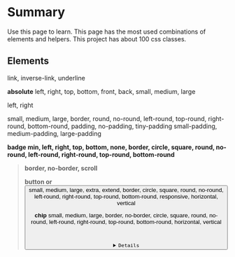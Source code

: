 # Summary

Use this page to learn. This page has the most used combinations of elements and helpers. This project has about 100 css
classes.

## Elements

**<a>** link, inverse-link, underline

**absolute** left, right, top, bottom, front, back, small, medium, large

**<aside>** left, right

**<article>** small, medium, large, border, round, no-round, left-round, top-round, right-round, bottom-round,
padding, no-padding, tiny-padding small-padding, medium-padding, large-padding

**<b>**

**badge** min, left, right, top, bottom, none, border, circle, square, round, no-round, left-round, right-round,
top-round, bottom-round

**<blockquote>** border, no-border, scroll

**button or <button>** small, medium, large, extra, extend, border, circle, square, round, no-round, left-round,
right-round, top-round, bottom-round, responsive, horizontal, vertical

**chip** small, medium, large, border, no-border, circle, square, round, no-round, left-round, right-round, top-round,
bottom-round, horizontal, vertical

**<code>**

**<details>**

**<dialog>** left, right, top, bottom, small, medium, large, modal, border, round, no-round, left-round,
right-round, top-round, bottom-round, active

**<em>**

**field** small, medium, large, extra, label, border, round, fill, prefix, suffix, textarea

**<fieldset>**

**fixed** left, right, top, bottom, front, back, small, medium, large

**<footer>** fixed, responsive, max

**grid** space, no-space, small-space, medium-space, large-space

**<h1>...<h6>** small, medium, large

**<header>** fixed, responsive, max

**<hr>** small, medium, large

**<i>** tiny, small, medium, large, extra, fill

**<img>** tiny, small, medium, large, extra, circle, round, no-round, left-round, right-round, top-round,
bottom-round, responsive

**<label>** active, radio, checkbox, switch, small, medium, large, extra

**<legend>**

**<li>**

**list** border, space, no-space, small-space, medium-space, large-space

**<main>** responsive, max

**<menu>** border, left, right, top, bottom, wrap, no-wrap, active, min, max, space, no-space, small-space,
medium-space, large-space

**<nav>** left, right, top, bottom, drawer, min, max, left-align, right-align, center-align, top-align,
bottom-align, middle-align, border, round, no-round, left-round, right-round, top-round, bottom-round, space, no-space,
small-space, medium-space, large-space, wrap, no-wrap, margin, no-margin, tiny-margin, small-margin, medium-margin,
large-margin

**<ol>**

**overlay** left-align, right-align, center-align, top-align, bottom-align, middle-align, active, blur, small-blur,
medium-blur, large-blur

**page** left, right, top, bottom, active

**<pre>** border, no-border, scroll

**<progress>** small, medium, large, circle, max, vertical

**row** left-align, right-align, center-align, top-align, bottom-align, middle-align, space, no-space, small-space,
medium-space, large-space, horizontal, vertical

**snackbar** top, bottom, active

**<strong>**

**<summary>** none

**<table>** border, stripes, left-align, right-align, center-align, space, no-space, small-space, medium-space,
large-space

**tabs** left-align, right-align, center-align, horizontal, vertical, min, max

**<td>** min

**<th>** min

**<tfoot>** fixed

**<thead>** fixed

**tooltip** left, right, top, bottom, max

**<ul>**

**<video>** tiny, small, medium, large, extra, circle, round, no-round, left-round, right-round, top-round,
bottom-round, responsive

## Helpers

**Alignments** left-align, right-align, center-align, top-align, bottom-align, middle-align

**Blurs** blur, small-blur, medium-blur, large-blur, light, dark

**Colors** amber1, amber2, amber3, amber4, amber5, amber6, amber7, amber8, amber9, amber10, amber, amber-border,
amber-text, blue1, blue2, blue3, blue4, blue5, blue6, blue7, blue8, blue9, blue10, blue, blue-border, blue-text,
blue-grey1, blue-grey2, blue-grey3, blue-grey4, blue-grey5, blue-grey6, blue-grey7, blue-grey8, blue-grey9, blue-grey10,
blue-grey, blue-grey-border, blue-grey-text, brown1, brown2, brown3, brown4, brown5, brown6, brown7, brown8, brown9,
brown10, brown, brown-border, brown-text, cyan1, cyan2, cyan3, cyan4, cyan5, cyan6, cyan7, cyan8, cyan9, cyan10, cyan,
cyan-border, cyan-text, deep-orange1, deep-orange2, deep-orange3, deep-orange4, deep-orange5, deep-orange6,
deep-orange7, deep-orange8, deep-orange9, deep-orange10, deep-orange, deep-orange-border, deep-orange-text,
deep-purple1, deep-purple2, deep-purple3, deep-purple4, deep-purple5, deep-purple6, deep-purple7, deep-purple8,
deep-purple9, deep-purple10, deep-purple, deep-purple-border, deep-purple-text, green1, green2, green3, green4, green5,
green6n, green7, green8, green9, green10, green, green-border, green-text, grey1, grey2, grey3, grey4, grey5, grey6,
grey7, grey8, grey9, grey10, grey, grey-border, grey-text, indigo1, indigo2, indigo3, indigo4, indigo5, indigo6,
indigo7, indigo8, indigo9, indigo10, indigo, indigo-border, indigo-text, light-blue1, light-blue2, light-blue3,
light-blue4, light-blue5, light-blue6, light-blue7, light-blue8, light-blue9, light-blue10, light-blue,
light-blue-border, light-blue-text, light-green1, light-green2, light-green3, light-green4, light-green5, light-green6,
light-green7, light-green8, light-green9, light-green10, light-green, light-green-border, light-green-text, lime1,
lime2, lime3, lime4, lime5, lime6, lime7, lime8, lime9, lime10, lime, lime-border, lime-text, orange1, orange2, orange3,
orange4, orange5, orange6, orange7, orange8, orange9, orange10, orange, orange-border, orange-text, pink1, pink2, pink3,
pink4, pink5, pink6, pink7, pink8, pink9, pink10, pink, pink-border, pink-text, purple1, purple2, purple3, purple4,
purple5, purple6, purple7, purple8, purple9, purple10, purple, purple-border, purple-text, red1, red2, red3, red4, red5,
red6, red7, red8, red9, red10, red, red-border, red-text, teal1, teal2, teal3, teal4, teal5, teal6, teal7, teal8, teal9,
teal10, teal, teal-border, teal-text, yellow1, yellow2, yellow3, yellow4, yellow5, yellow6, yellow7, yellow8, yellow9,
yellow10, yellow, yellow-border, yellow-text

**Directions** horizontal, vertical

**Elevates** elevate, no-elevate, small-elevate, medium-elevate, large-elevate

**Forms** border, no-border, circle, square, none, fill, extend, drawer, tabbed, round, no-round, small-round,
medium-round, large-round, left-round, right-round, top-round, bottom-round

**Margins** margin, no-margin, auto-margin, tiny-margin, small-margin, medium-margin, large-margin, left-margin,
right-margin, top-margin, bottom-margin, horizontal-margin, vertical-margin

**Opacities** opacity, no-opacity, small-opacity, medium-opacity, large-opacity

**Paddings** padding, no-padding, tiny-padding small-padding, medium-padding, large-padding, left-padding,
right-padding, top-padding, bottom-padding, horizontal-padding, vertical-padding

**Positions** left, right, center, top, bottom, middle, front, back

**Responsive** responsive, small-device, medium-device, large-device, s, m, l

**Ripples** ripple, slow-ripple, fast-ripple

**Scrolls** scroll, no-scroll

**Shadows** shadow, left-shadow, right-shadow, top-shadow, bottom-shadow

**Sizes** tiny, small, medium, large, extra, wrap, no-wrap, max, auto-width, small-width, medium-width, large-width,
auto-height, small-height, medium-height, large-height

**Spaces** space, no-space, small-space, medium-space, large-space

**Theme** light, dark, primary, primary-text, primary-border, primary-container, secondary, secondary-text,
secondary-border, secondary-container, tertiary, tertiary-text, tertiary-border, tertiary-container, error, error-text,
error-border, error-container, background, surface, surface-variant, inverse-surface, inverse-primary,
inverse-primary-text, inverse-primary-border, black, black-text, black-border, white, white-text, white-border,
transparent, transparent-text, transparent-border

**Triggers** active

**Typography** italic, bold, underline, overline, upper, lower, capitalize, link, small-text, medium-text, large-text

**Waves** wave, no-wave

## Settings

**Variables** --primary, --on-primary, --primary-container, --on-primary-container, --secondary, --on-secondary,
--secondary-container, --on-secondary-container, --tertiary, --on-tertiary, --tertiary-container,
--on-tertiary-container, --error, --on-error, --error-container, --on-error-container, --background, --on-background,
--surface, --on-surface, --surface-variant, --on-surface-variant, --outline, --outline-variant, --shadow, --scrim,
--inverse-surface, --inverse-on-surface, --inverse-primary, --surface-dim, --surface-bright, --surface-container-lowest,
--surface-container-low, --surface-container, --surface-container-high, --surface-container-highest, --outline,
--active, --overlay, --font, --size, --elevate1, --elevate2, --elevate3, --speed1, --speed2, --speed3, --speed4